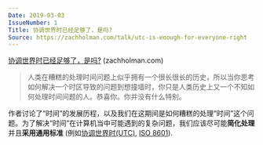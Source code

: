 ```yaml
---
Date: 2019-03-03
IssueNumber: 1
Title: 协调世界时已经足够了，是吗?
Source: https://zachholman.com/talk/utc-is-enough-for-everyone-right
---
```


[协调世界时已经足够了，是吗?](https://zachholman.com/talk/utc-is-enough-for-everyone-right) (zachholman.com)

> 人类在糟糕的处理时间问题上似乎拥有一个很长很长的历史，所以当你思考如何解决一个时区导致的问题到想撞墙时，你只是人类历史上又一个不知如何处理时间问题的人。恭喜你。你并没有什么特别。

作者讨论了“时间”的发展历程，以及我们在这期间是如何糟糕的处理“时间”这个问题。为了解决“时间”在计算机当中可能遇到的复杂问题，我们应该尽可能**简化处理**并且**采用通用标准** (例如[协调世界时(UTC)](https://zh.wikipedia.org/wiki/%E5%8D%8F%E8%B0%83%E4%B8%96%E7%95%8C%E6%97%B6), [ISO 8601](https://zh.wikipedia.org/wiki/ISO_8601)).